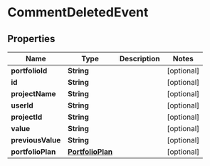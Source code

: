 
# CommentDeletedEvent

## Properties
Name | Type | Description | Notes
------------ | ------------- | ------------- | -------------
**portfolioId** | **String** |  |  [optional]
**id** | **String** |  |  [optional]
**projectName** | **String** |  |  [optional]
**userId** | **String** |  |  [optional]
**projectId** | **String** |  |  [optional]
**value** | **String** |  |  [optional]
**previousValue** | **String** |  |  [optional]
**portfolioPlan** | [**PortfolioPlan**](PortfolioPlan.md) |  |  [optional]



